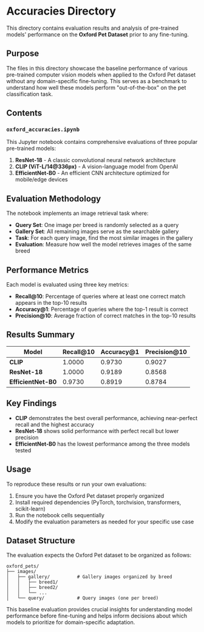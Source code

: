 # Accuracies Directory

This directory contains evaluation results and analysis of pre-trained models' performance on the **Oxford Pet Dataset** prior to any fine-tuning.

## Purpose

The files in this directory showcase the baseline performance of various pre-trained computer vision models when applied to the Oxford Pet dataset without any domain-specific fine-tuning. This serves as a benchmark to understand how well these models perform "out-of-the-box" on the pet classification task.

## Contents

### `oxford_accuracies.ipynb`

This Jupyter notebook contains comprehensive evaluations of three popular pre-trained models:

1. **ResNet-18** - A classic convolutional neural network architecture
2. **CLIP (ViT-L/14@336px)** - A vision-language model from OpenAI
3. **EfficientNet-B0** - An efficient CNN architecture optimized for mobile/edge devices

## Evaluation Methodology

The notebook implements an image retrieval task where:

- **Query Set**: One image per breed is randomly selected as a query
- **Gallery Set**: All remaining images serve as the searchable gallery
- **Task**: For each query image, find the most similar images in the gallery
- **Evaluation**: Measure how well the model retrieves images of the same breed

## Performance Metrics

Each model is evaluated using three key metrics:

- **Recall@10**: Percentage of queries where at least one correct match appears in the top-10 results
- **Accuracy@1**: Percentage of queries where the top-1 result is correct
- **Precision@10**: Average fraction of correct matches in the top-10 results

## Results Summary

| Model               | Recall@10 | Accuracy@1 | Precision@10 |
| ------------------- | --------- | ---------- | ------------ |
| **CLIP**            | 1.0000    | 0.9730     | 0.9027       |
| **ResNet-18**       | 1.0000    | 0.9189     | 0.8568       |
| **EfficientNet-B0** | 0.9730    | 0.8919     | 0.8784       |

## Key Findings

- **CLIP** demonstrates the best overall performance, achieving near-perfect recall and the highest accuracy
- **ResNet-18** shows solid performance with perfect recall but lower precision
- **EfficientNet-B0** has the lowest performance among the three models tested

## Usage

To reproduce these results or run your own evaluations:

1. Ensure you have the Oxford Pet dataset properly organized
2. Install required dependencies (PyTorch, torchvision, transformers, scikit-learn)
3. Run the notebook cells sequentially
4. Modify the evaluation parameters as needed for your specific use case

## Dataset Structure

The evaluation expects the Oxford Pet dataset to be organized as follows:

```
oxford_pets/
├── images/
│   ├── gallery/          # Gallery images organized by breed
│   │   ├── breed1/
│   │   ├── breed2/
│   │   └── ...
│   └── query/            # Query images (one per breed)
```

This baseline evaluation provides crucial insights for understanding model performance before fine-tuning and helps inform decisions about which models to prioritize for domain-specific adaptation.
